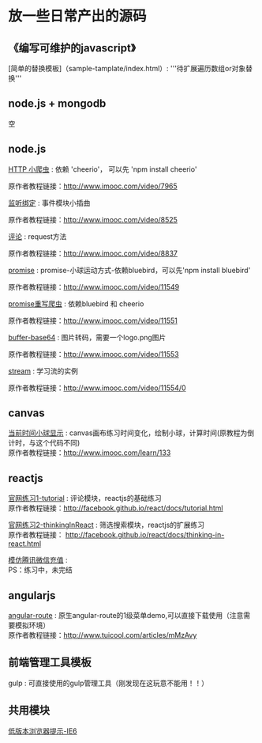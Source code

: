 放一些日常产出的源码
======

## 《编写可维护的javascript》
[简单的替换模板]（sample-tamplate/index.html）: '''待扩展遍历数组or对象替换'''





## node.js + mongodb 
空


## node.js 
[HTTP 小爬虫](node/crawler.js) : 依赖 'cheerio'， 可以先 'npm install cheerio'


原作者教程链接：<http://www.imooc.com/video/7965>


[监听绑定](node/event.js) : 事件模块小插曲


原作者教程链接：<http://www.imooc.com/video/8525>


[评论](node/comments.js) : request方法


原作者教程链接：<http://www.imooc.com/video/8837>


[promise](node/promise/ball.html) : promise-小球运动方式-依赖bluebird，可以先'npm install bluebird'


原作者教程链接：<http://www.imooc.com/video/11549>


[promise重写爬虫](node/promise_c.js) : 依赖bluebird 和 cheerio


原作者教程链接：<http://www.imooc.com/video/11551>


[buffer-base64](node/buffer/buffer.js) : 图片转码，需要一个logo.png图片


原作者教程链接：<http://www.imooc.com/video/11553>


[stream](node/stream/) : 学习流的实例


原作者教程链接：<http://www.imooc.com/video/11554/0>





## canvas 
[当前时间小球显示](canvas/) : canvas画布练习时间变化，绘制小球，计算时间(原教程为倒计时，与这个代码不同) <br/>
原作者教程链接：<http://www.imooc.com/learn/133>
  

## reactjs
[官网练习1-tutorial](reactjs/tutorial.html) : 评论模块，reactjs的基础练习 <br/>
原作者教程链接：<http://facebook.github.io/react/docs/tutorial.html>

[官网练习2-thinkingInReact](reactjs/thinkingInReact.html) : 筛选搜索模块，reactjs的扩展练习 <br/>
原作者教程链接： <http://facebook.github.io/react/docs/thinking-in-react.html>

[模仿腾讯微信充值](reactjs/TencentPay/) : <br/>
PS：练习中，未完结


## angularjs 
[angular-route](angularjs/angular-route/) : 原生angular-route的1级菜单demo,可以直接下载使用（注意需要模拟环境） <br/>
原作者教程链接：<http://www.tuicool.com/articles/mMzAvy>

## 前端管理工具模板
gulp : 可直接使用的gulp管理工具（刚发现在这玩意不能用！！） <br/>


## 共用模块
[低版本浏览器提示-IE6](demo/LOWIEPROMPT.md) <br/>

